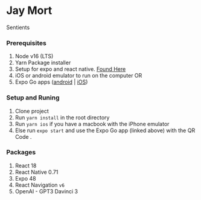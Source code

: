# Jay Mort
Sentients


### Prerequisites 
1. Node v16 (LTS)
2. Yarn Package installer 
3. Setup for expo and react native. [Found Here](https://reactnative.dev/docs/environment-setup)
4. iOS or android emulator to run on the computer OR 
5. Expo Go apps ([android](https://play.google.com/store/apps/details?id=host.exp.exponent&hl=en_CA&gl=US) | [iOS](https://apps.apple.com/us/app/expo-go/id982107779))


### Setup and Runing 
1. Clone project 
2. Run `yarn install` in the root directory 
3. Run `yarn ios` if you have a macbook with the iPhone emulator
4. Else run `expo start` and use the Expo Go app (linked above) with the QR Code .

### Packages 
1. React 18 
2. React Native 0.71 
3. Expo 48 
4. React Navigation `v6` 
5. OpenAI - GPT3 Davinci 3 

